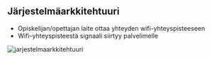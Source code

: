## Järjestelmäarkkitehtuuri

- Opiskelijan/opettajan laite ottaa yhteyden wifi-yhteyspisteeseen
- Wifi-yhteyspisteestä signaali siirtyy palvelimelle

![jarjestelmaarkkitehtuuri](http://users.metropolia.fi/~joonasee/github-tehtavat/Jarjestelmaarkkitehtuuri.jpg)
